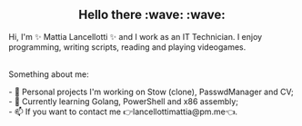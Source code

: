 <h2 style="text-align: center;">Hello there :wave: :wave: </h2>
Hi, I'm ✨ Mattia Lancellotti ✨ and I work as an IT Technician. I enjoy programming, writing scripts, reading and playing videogames.</br></br>

<p>Something about me: </p>
- 🔭 Personal projects I'm working on Stow (clone), PasswdManager and CV; </br>
- 🌱 Currently learning Golang, PowerShell and x86 assembly; </br>
- 📫 If you want to contact me 👉lancellottimattia@pm.me👈. </br>
<!--
**mattialancellotti/mattialancellotti** is a ✨ _special_ ✨ repository because its `README.md` (this file) appears on your GitHub profile.

Here are some ideas to get you started:

- 🔭 I’m currently working on ...
- 🌱 I’m currently learning ...
- 👯 I’m looking to collaborate on ...
- 🤔 I’m looking for help with ...
- 💬 Ask me about ...
- 📫 How to reach me: ...
- 😄 Pronouns: ...
- ⚡ Fun fact: ...
-->
